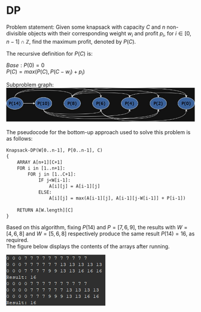 # DP

Problem statement: Given some knapsack with capacity $C$ and $n$ non-divisible objects with their corresponding weight $w_{i}$ and profit $p_{i}$, for $i \in [0, n-1] \cap \mathbb{Z}$, find the maximum profit, denoted by $P(C)$.

The recursive definition for $P(C)$ is:

$Base: P(0) = 0$ <br>
$P(C) = max(P(C), P(C - w_{i}) + p_{i})$


Subproblem graph:
![dp](https://github.com/edward62740/SC2001-Project/blob/main/Project3/doc/dp.jpg)
<br><br>
The pseudocode for the bottom-up approach used to solve this problem is as follows:
```
Knapsack-DP(W[0..n-1], P[0..n-1], C)
{
    ARRAY A[n+1][C+1]
    FOR i in [1..n+1]:
        FOR j in [1..C+1]:
            IF j<W[i-1]:
                A[i][j] = A[i-1][j]
            ELSE:
                A[i][j] = max(A[i-1][j], A[i-1][j-W[i-1]] + P[i-1])

    RETURN A[W.length][C]
}
```

Based on this algorithm, fixing $P(14)$ and $P=[7,6,9]$, the results with $W=[4,6,8]$ and $W=[5,6,8]$ respectively produce the same result $P(14) = 16$, as required.<br>
The figure below displays the contents of the arrays after running.

![run](https://github.com/edward62740/SC2001-Project/blob/main/Project3/doc/run.png)